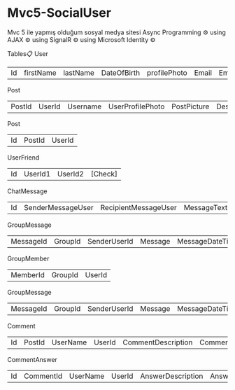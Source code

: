 # Mvc5-SocialUser
Mvc 5 ile yapmış olduğum sosyal medya sitesi
Async Programming ⚙️
using AJAX ⚙️
using SignalR ⚙️
using Microsoft Identity ⚙️

Tables📋
User
<table>
  <tr>
  <td>Id</td>
  <td>firstName</td>
  <td>lastName</td>
  <td>DateOfBirth</td>
  <td>profilePhoto</td>
  <td>Email</td>
  <td>EmailConfirmed</td>
  <td>PasswordHash</td>
  <td>SecurityStamp</td>
  <td>PhoneNumber</td>
  <td>PhoneNumberConfirmed</td>
  <td>TwoFactorEnabled</td>
  <td>LockoutEndDateUtc</td>
  <td>LockoutEnabled</td>
  <td>AccessFailedCount</td>
  <td>UserName</td>
  <td>profileDescription</td>
  </tr>
</table>
Post
<table>
  <tr>
  <td>PostId</td>
  <td>UserId</td>
  <td>Username</td>
  <td>UserProfilePhoto</td>
  <td>PostPicture</td>
  <td>Description</td>
  <td>LikeCount</td>
  <td>PostDateTime</td>
  </tr>
</table>
Post
<table>
  <tr>
  <td>Id</td>
  <td>PostId</td>
  <td>UserId</td>
  </tr>
</table>
UserFriend
<table>
  <tr>
  <td>Id</td>
  <td>UserId1</td>
  <td>UserId2</td>
  <td>[Check]</td>
  </tr>
</table>
ChatMessage
<table>
  <tr>
  <td>Id</td>
  <td>SenderMessageUser</td>
  <td>RecipientMessageUser</td>
  <td>MessageText</td>
  <td>MessageDateTime</td>
  </tr>
</table>
GroupMessage
<table>
  <tr>
  <td>MessageId</td>
  <td>GroupId</td>
  <td>SenderUserId</td>
  <td>Message</td>
  <td>MessageDateTime</td>
  </tr>
</table>
GroupMember
<table>
  <tr>
  <td>MemberId</td>
  <td>GroupId</td>
  <td>UserId</td>
  </tr>
</table>
GroupMessage
<table>
  <tr>
  <td>MessageId</td>
  <td>GroupId</td>
  <td>SenderUserId</td>
  <td>Message</td>
  <td>MessageDateTime</td>
  </tr>
</table>
Comment
<table>
  <tr>
  <td>Id</td>
  <td>PostId</td>
  <td>UserName</td>
  <td>UserId</td>
  <td>CommentDescription</td>
  <td>CommentDateTime</td>
  </tr>
</table>
CommentAnswer
<table>
  <tr>
  <td>Id</td>
  <td>CommentId</td>
  <td>UserName</td>
  <td>UserId</td>
  <td>AnswerDescription</td>
  <td>AnswerDateTime</td>
  </tr>
</table>
